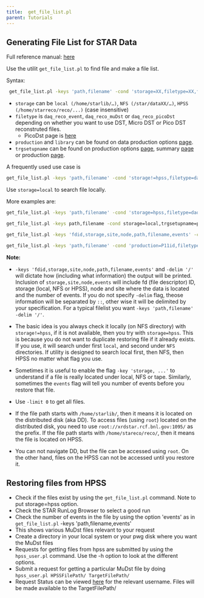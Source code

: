 ```yaml
---
title:  get_file_list.pl 
parent: Tutorials
---
```


Generating File List for STAR Data
-----------------------------------

Full reference manual: [here](https://drupal.star.bnl.gov/STAR/comp/sofi/filecatalog/user-manual)

Use the utilit `get_file_list.pl` to find file and make a file list.

Syntax:

```bash
 get_file_list.pl -keys 'path,filename' -cond 'storage=XX,filetype=XX,filename~XX, production=XX,trgsetupname=XX' -limit NN -distinct -delim '/'
```

- `storage` can be `local (/home/starlib/…)`, `NFS (/star/dataXX/…)`, `HPSS (/home/starreco/reco/...)` (case insensitive)
- `filetype` is  `daq_reco_event`, `daq_reco_muDst` or `daq_reco_picoDst` depending on whether you want to use DST, Micro DST or Pico DST reconstruted files.
  - PicoDst page is [here](https://drupal.star.bnl.gov/STAR/blog/gnigmat/picodst-format)
- `production` and `library` can be found on data production options [page](https://www.star.bnl.gov/devcgi/dbProdOptionRetrv.pl).
- `trgsetupname` can be found on production options [page](https://www.star.bnl.gov/devcgi/dbProdOptionRetrv.pl), summary [page](https://www.star.bnl.gov/public/comp/prod/DataSummary.html) or production [page](https://drupal.star.bnl.gov/STAR/comp/prod).

A frequently used use case is

```bash
get_file_list.pl -keys 'path,filename' -cond 'storage!=hpss,filetype=daq_reco_muDst,filename~st_physics,production=P11id,trgsetupname=AuAu19_production' -limit 10 -distinct -delim '/'
```

Use `storage=local` to search file locally.

More examples are:

```bash
get_file_list.pl -keys 'path,filename' -cond 'storage=hpss,filetype=daq_reco_muDst,filename~st_physics,production=P11id,trgsetupname=AuAu19_production' -limit 10 -distinct -delim '/' 

get_file_list.pl -keys path,filename -cond storage=local,trgsetupname=production_pp200trans_2015,filetype=daq_reco_mudst,filename~st_fms_16 -delim '/' 

get_file_list.pl -keys 'fdid,storage,site,node,path,filename,events' -cond 'trgsetupname=AuAu19_production, filetype=daq_reco_MuDst, filename~st_physics, storage!=hpss' -limit 60 -delim '/'. 

get_file_list.pl -keys 'path,filename' -cond 'production=P11id,filetype=daq_reco_MuDst,trgsetupname=AuAu19_production,tpx=1,filename~st_physics,sanity=1,storage!=HPSS' -limit 60 -delim '/'
```

**Note:**

- `-keys 'fdid,storage,site,node,path,filename,events'` and `-delim '/'` will dictate how (including what information) the output will be printed. Inclusion of `storage,site,node,events` will include fd (file descriptor) ID, storage (local, NFS or HPSS), node and site where the data is located and the number of events. If you do not specify `-delim` flag, theose information will be separated by `::`, other wise it will be delimited by your specification. For a typical filelist you want `-keys 'path,filename' -delim '/'`.

- The basic idea is you always check it locally (on NFS directory) with `storage!=hpss`, if it is not available, then you try with `storage=hpss`. This is because you do not want to duplicate restoring file if it already exists. If you use, it will search under first `local`, and second under `NFS` directories.  If utility is designed to search local first, then NFS, then HPSS no matter what flag you use.

- Sometimes it is useful to enable the flag `-key 'storage, ...'` to understand if a file is really located under local, NFS or tape. Similarly, sometimes the `events` flag will tell you number of events before you restore that file.

- Use `-limit 0` to get all files.

- If the file path starts with `/home/starlib/`, then it means it is located on the distributed disk (aka DD). To access files (using `root`) located on the distributed disk, you need to use `root://xrdstar.rcf.bnl.gov:1095/` as the prefix. If the file path starts with `/home/stareco/reco/`, then it means the file is located on HPSS.

- You can not navigate DD, but the file can be accessed using `root`. On the other hand, files on the HPSS can not be accessed until you restore it.

## Restoring files from HPSS

- Check if the files exist by using the `get_file_list.pl` command. Note to put storage=hpss option.
- Check the  STAR RunLog Browser to select a good run
- Check the number of events in the file by using the option 'events' as in `get_file_list.pl` -keys 'path,filename,events'
- This shows various MuDst files relevant to your request
- Create a directory in your local system or your pwg disk where you want the MuDst files
- Requests for getting files from hpss are submitted by using the `hpss_user.pl` command. Use the -h option to look at the different options.
- Submit a request for getting a particular MuDst file by doing `hpss_user.pl HPSSFilePath/ TargetFilePath/`
- Request Status can be viewed [here](https://www.star.bnl.gov/devcgi/display_accnt.cgi) for the relevant username. Files will be made available to the TargetFilePath/
